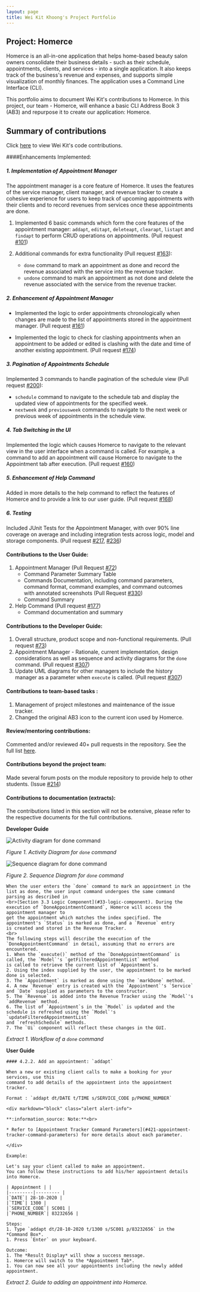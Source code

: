```yaml
---
layout: page
title: Wei Kit Khoong's Project Portfolio
---
```


## Project: Homerce
Homerce is an all-in-one application that helps home-based beauty salon owners consolidate their business details - 
such as their schedule, appointments, clients, and services - into a single application. It also keeps track of the business's
revenue and expenses, and supports simple visualization of monthly finances.
The application uses a Command Line Interface (CLI).

This portfolio aims to document Wei Kit's contributions to Homerce. In this project, our team - Homerce,
will enhance a basic CLI Address Book 3 (AB3) and repurpose it to create our application: Homerce.

## Summary of contributions
Click [here](https://nus-cs2103-ay2021s1.github.io/tp-dashboard/#breakdown=true&search=&sort=groupTitle&sortWithin=title&since=2020-08-14&timeframe=commit&mergegroup=&groupSelect=groupByRepos&checkedFileTypes=docs~functional-code~test-code~other&tabOpen=true&tabType=authorship&tabAuthor=khoongwk&tabRepo=AY2021S1-CS2103T-W13-3%2Ftp%5Bmaster%5D&authorshipIsMergeGroup=false&authorshipFileTypes=docs~functional-code~test-code~other)
to view Wei Kit's code contributions.

####Enhancements Implemented:
##### 1. Implementation of Appointment Manager
The appointment manager is a core feature of Homerce. It uses the features of the service manager, client manager,
and revenue tracker to create a cohesive experience for users to keep track of upcoming appointments with their clients
and to record revenues from services once these appointments are done. 

1. Implemented 6 basic commands which form the core features of the appointment manager: `addapt`, `editapt`, `deleteapt`,
`clearapt`, `listapt` and `findapt` to perform CRUD operations on appointments. (Pull request [#101](https://github.com/AY2021S1-CS2103T-W13-3/tp/pull/101))
        
1. Additional commands for extra functionality (Pull request [#163](https://github.com/AY2021S1-CS2103T-W13-3/tp/pull/163)):
    * `done` command to mark an appointment as done and record the revenue associated with the service into the revenue tracker.
    * `undone` command to mark an appointment as not done and delete the revenue associated with the service from the revenue tracker.   
    
##### 2. Enhancement of Appointment Manager
* Implemented the logic to order appointments chronologically when changes are made to the list of appointments stored in the appointment manager.
(Pull request [#161](https://github.com/AY2021S1-CS2103T-W13-3/tp/pull/161))

* Implemented the logic to check for clashing appointments when an appointment to be added or edited is clashing with the date and time
of another existing appointment. (Pull request [#174](https://github.com/AY2021S1-CS2103T-W13-3/tp/pull/174))

##### 3. Pagination of Appointments Schedule
Implemented 3 commands to handle pagination of the schedule view (Pull request [#200](https://github.com/AY2021S1-CS2103T-W13-3/tp/pull/200)):
* `schedule` command to navigate to the schedule tab and display the updated view of appointments for the specified week.
* `nextweek` and `previousweek` commands to navigate to the next week or previous week of appointments in the schedule view.

##### 4. Tab Switching in the UI
Implemented the logic which causes Homerce to navigate to the relevant view in the user interface when a command is called.
For example, a command to add an appointment will cause Homerce to navigate to the Appointment tab after execution. (Pull request [#160](https://github.com/AY2021S1-CS2103T-W13-3/tp/pull/160))

##### 5. Enhancement of Help Command
Added in more details to the help command to reflect the features of Homerce and to provide a link to our user guide. (Pull request [#168](https://github.com/AY2021S1-CS2103T-W13-3/tp/pull/168)) 

##### 6. Testing
Included JUnit Tests for the Appointment Manager, with over 90% line coverage on average and including integration tests across logic, model and storage components. (Pull request [#217](https://github.com/AY2021S1-CS2103T-W13-3/tp/pull/217), [#236](https://github.com/AY2021S1-CS2103T-W13-3/tp/pull/236))

#### Contributions to the User Guide:
1. Appointment Manager (Pull Request [#72](https://github.com/AY2021S1-CS2103T-W13-3/tp/pull/72/files))
    * Command Parameter Summary Table
    * Commands Documentation, including command parameters, command format, command examples, and command outcomes with annotated screenshots (Pull Request [#330](https://github.com/AY2021S1-CS2103T-W13-3/tp/pull/330))
    * Command Summary 
1. Help Command (Pull request [#177](https://github.com/AY2021S1-CS2103T-W13-3/tp/pull/177))
    * Command documentation and summary

#### Contributions to the Developer Guide:
1. Overall structure, product scope and non-functional requirements. (Pull request [#73](https://github.com/AY2021S1-CS2103T-W13-3/tp/pull/73))
1. Appointment Manager - Rationale, current implementation, design considerations as well as sequence and activity diagrams for the `done` command. (Pull request [#307](https://github.com/AY2021S1-CS2103T-W13-3/tp/pull/307))
1. Update UML diagrams for other managers to include the history manager as a parameter when `execute` is called. (Pull request [#307](https://github.com/AY2021S1-CS2103T-W13-3/tp/pull/307))

#### Contributions to team-based tasks :
1. Management of project milestones and maintenance of the issue tracker.
1. Changed the original AB3 icon to the current icon used by Homerce.
   
#### Review/mentoring contributions:
Commented and/or reviewed 40+ pull requests in the repository. See the full list [here](https://github.com/AY2021S1-CS2103T-W13-3/tp/pulls?q=is%3Apr+is%3Aclosed+commenter%3Akhoongwk+).

#### Contributions beyond the project team:
Made several forum posts on the module repository to provide help to other students. (Issue [#214](https://github.com/nus-cs2103-AY2021S1/forum/issues/214))

#### Contributions to documentation (extracts):
The contributions listed in this section will not be extensive, please refer to the respective documents for the full contributions.

**Developer Guide**
    
![Activity diagram for done command](../images/DoneAppointmentActivityDiagram.png)

_Figure 1. Activity Diagram for `done` command_

![Sequence diagram for done command](../images/DoneAppointmentSequenceDiagram.png)

_Figure 2. Sequence Diagram for `done` command_

```
When the user enters the `done` command to mark an appointment in the list as done, the user input command undergoes the same command parsing as described in
<br>[Section 3.3 Logic Component](#33-logic-component). During the execution of `DoneAppointmentCommand`, Homerce will access the appointment manager to
get the appointment which matches the index specified. The appointment's `Status` is marked as done, and a `Revenue` entry
is created and stored in the Revenue Tracker.
<br>
The following steps will describe the execution of the `DoneAppointmentCommand` in detail, assuming that no errors are encountered.
1. When the `execute()` method of the `DoneAppointmentCommand` is called, the `Model`'s `getFilteredAppointmentList` method
is called to retrieve the current list of `Appointment`s.
2. Using the index supplied by the user, the appointment to be marked done is selected.
3. The `Appointment` is marked as done using the `markDone` method.
4. A new `Revenue` entry is created with the `Appointment`'s `Service` and `Date` supplied as parameters to the constructor.
5. The `Revenue` is added into the Revenue Tracker using the `Model`'s `addRevenue` method.
6. The list of `Appointment`s in the `Model` is updated and the schedule is refreshed using the `Model`'s `updateFilteredAppointmentList`
and `refreshSchedule` methods.
7. The `Ui` component will reflect these changes in the GUI.
```
_Extract 1. Workflow of a `done` command_

**User Guide**

```$xslt
#### 4.2.2. Add an appointment: `addapt`

When a new or existing client calls to make a booking for your services, use this
command to add details of the appointment into the appointment tracker.

Format : `addapt dt/DATE t/TIME s/SERVICE_CODE p/PHONE_NUMBER`

<div markdown="block" class="alert alert-info"> 

**:information_source: Note:**<br>
 
* Refer to [Appointment Tracker Command Parameters](#421-appointment-tracker-command-parameters) for more details about each parameter.

</div> 

Example:

Let's say your client called to make an appointment.
You can follow these instructions to add his/her appointment details into Homerce.

| Appointment | |
|---------|--------- |
|`DATE`| 28-10-2020 |
|`TIME`| 1300 |
|`SERVICE_CODE`| SC001 |
|`PHONE_NUMBER`| 83232656 |

Steps:
1. Type `addapt dt/28-10-2020 t/1300 s/SC001 p/83232656` in the *Command Box*.
1. Press `Enter` on your keyboard.

Outcome:
1. The *Result Display* will show a success message.
1. Homerce will switch to the *Appointment Tab*.
1. You can now see all your appointments including the newly added appointment.
```
_Extract 2. Guide to adding an appointment into Homerce._
